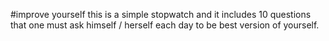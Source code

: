 #improve yourself
this is a simple stopwatch and it includes 10 questions that one must ask himself / herself each day to be best version of yourself.
